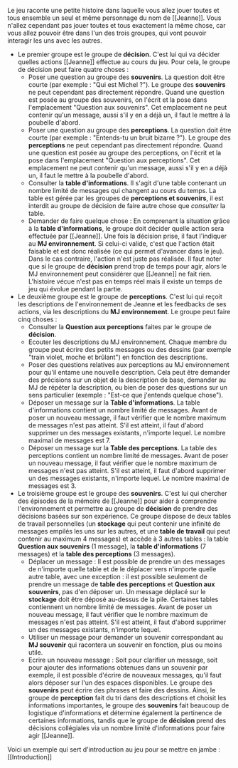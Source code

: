 Le jeu raconte une petite histoire dans laquelle vous allez jouer toutes et tous ensemble un seul et même personnage du nom de [[Jeanne]]. Vous n'allez cependant pas jouer toutes et tous exactement la même chose, car vous allez pouvoir être dans l'un des trois groupes, qui vont pouvoir interagir les uns avec les autres. 

- Le premier groupe est le groupe de **décision**. C'est lui qui va décider quelles actions [[Jeanne]] effectue au cours du jeu. Pour cela, le groupe de décision peut faire quatre choses : 
	- Poser une question au groupe des **souvenirs**. La question doit être courte (par exemple : "Qui est Michel ?"). Le groupe des **souvenirs** ne peut cependant pas directement répondre. Quand une question est posée au groupe des souvenirs, on l'écrit et la pose dans l'emplacement "Question aux souvenirs". Cet emplacement ne peut contenir qu'un message, aussi s'il y en a déjà un, il faut le mettre à la poubelle d'abord.
	- Poser une question au groupe des **perceptions**. La question doit être courte (par exemple : "Entends-tu un bruit bizarre ?"). Le groupe des **perceptions** ne peut cependant pas directement répondre. Quand une question est posée au groupe des perceptions, on l'écrit et la pose dans l'emplacement "Question aux perceptions". Cet emplacement ne peut contenir qu'un message, aussi s'il y en a déjà un, il faut le mettre à la poubelle d'abord.
	- Consulter la **table d'informations**. Il s'agit d'une table contenant un nombre limité de messages qui changent au cours du temps. La table est gérée par les groupes de **perceptions et souvenirs**, il est interdit au groupe de décision de faire autre chose que *consulter* la table.
	- Demander de faire quelque chose : En comprenant la situation grâce à la **table d'informations**, le groupe doit décider quelle action sera effectuée par [[Jeanne]]. Une fois la décision prise, il faut l'indiquer au **MJ environnement**. Si celui-ci valide, c'est que l'action était faisable et est donc réalisée (ce qui permet d'avancer dans le jeu). Dans le cas contraire, l'action n'est juste pas réalisée. Il faut noter que si le groupe de **décision** prend trop de temps pour agir, alors le MJ environnement peut considérer que [[Jeanne]] ne fait rien. L'histoire vécue n'est pas en temps réel mais il existe un temps de jeu qui évolue pendant la partie.
- Le deuxième groupe est le groupe de **perceptions**. C'est lui qui reçoit les descriptions de l'environnement de Jeanne et les feedbacks de ses actions, via les descriptions du **MJ environnement**. Le groupe peut faire cinq choses : 
	- Consulter la **Question aux perceptions** faites par le groupe de **décision**.
	- Ecouter les descriptions du MJ environnement. Chaque membre du groupe peut écrire des petits messages ou des dessins (par exemple "train violet, moche et brûlant") en fonction des descriptions.
	- Poser des questions relatives aux perceptions au MJ environnement pour qu'il entame une nouvelle description. Cela peut être demander des précisions sur un objet de la description de base, demander au MJ de répéter la description, ou bien de poser des questions sur un sens particulier (exemple : "Est-ce que j'entends quelque chose").
	- Déposer un message sur la **Table d'informations**. La table d'informations contient un nombre limité de messages. Avant de poser un nouveau message, il faut vérifier que le nombre maximum de messages n'est pas atteint. S'il est atteint, il faut d'abord supprimer un des messages existants, n'importe lequel. Le nombre maximal de messages est 7.
	- Déposer un message sur la **Table des perceptions**. La table des perceptions contient un nombre limité de messages. Avant de poser un nouveau message, il faut vérifier que le nombre maximum de messages n'est pas atteint. S'il est atteint, il faut d'abord supprimer un des messages existants, n'importe lequel. Le nombre maximal de messages est 3.
- Le troisième groupe est le groupe des **souvenirs**. C'est lui qui chercher des épisodes de la mémoire de [[Jeanne]] pour aider à comprendre l'environnement et permettre au groupe de **décision** de prendre des décisions basées sur son expérience. Ce groupe dispose de deux tables de travail personnelles (un **stockage** qui peut contenir une infinité de messages empilés les uns sur les autres, et une **table de travail** qui peut contenir au maximum 4 messages) et accède à 3 autres tables : la table **Question aux souvenirs** (1 message), la **table d'informations** (7 messages) et la **table des perceptions** (3 messages). 
	- Déplacer un message : Il est possible de prendre un des messages de n'importe quelle table et de le déplacer vers n'importe quelle autre table, avec une exception : il est possible seulement de prendre un message de **table des perceptions** et **Question aux souvenirs**, pas d'en déposer un. Un message déplacé sur le **stockage** doit être déposé au-dessus de la pile. Certaines tables contiennent un nombre limité de messages. Avant de poser un nouveau message, il faut vérifier que le nombre maximum de messages n'est pas atteint. S'il est atteint, il faut d'abord supprimer un des messages existants, n'importe lequel.
	- Utiliser un message pour demander un souvenir correspondant au **MJ souvenir** qui racontera un souvenir en fonction, plus ou moins utile. 
	- Ecrire un nouveau message : Soit pour clarifier un message, soit pour ajouter des informations obtenues dans un souvenir par exemple, il est possible d'écrire de nouveaux messages, qu'il faut alors déposer sur l'un des espaces disponibles. Le groupe des **souvenirs** peut écrire des phrases et faire des dessins.
Ainsi, le groupe de **perception** fait du tri dans des descriptions et choisit les informations importantes, le groupe des **souvenirs** fait beaucoup de logistique d'informations et détermine également la pertinence de certaines informations, tandis que le groupe de **décision** prend des décisions collégiales via un nombre limité d'informations pour faire agir [[Jeanne]].

Voici un exemple qui sert d'introduction au jeu pour se mettre en jambe : [[Introduction]]
